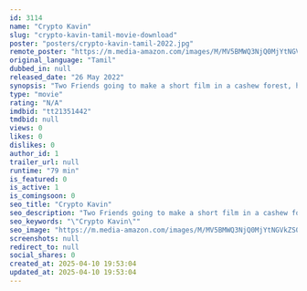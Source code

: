 ```yaml
---
id: 3114
name: "Crypto Kavin"
slug: "crypto-kavin-tamil-movie-download"
poster: "posters/crypto-kavin-tamil-2022.jpg"
remote_poster: "https://m.media-amazon.com/images/M/MV5BMWQ3NjQ0MjYtNGVkZS00MjYwLWExYTItOTE0YjllYmRiMDhkXkEyXkFqcGdeQXVyODE4NTcyMzU@._V1_SX300.jpg"
original_language: "Tamil"
dubbed_in: null
released_date: "26 May 2022"
synopsis: "Two Friends going to make a short film in a cashew forest, here they found one dead body. After that they facing some problem."
type: "movie"
rating: "N/A"
imdbid: "tt21351442"
tmdbid: null
views: 0
likes: 0
dislikes: 0
author_id: 1
trailer_url: null
runtime: "79 min"
is_featured: 0
is_active: 1
is_comingsoon: 0
seo_title: "Crypto Kavin"
seo_description: "Two Friends going to make a short film in a cashew forest, here they found one dead body. After that they facing some problem."
seo_keywords: "\"Crypto Kavin\""
seo_image: "https://m.media-amazon.com/images/M/MV5BMWQ3NjQ0MjYtNGVkZS00MjYwLWExYTItOTE0YjllYmRiMDhkXkEyXkFqcGdeQXVyODE4NTcyMzU@._V1_SX300.jpg"
screenshots: null
redirect_to: null
social_shares: 0
created_at: 2025-04-10 19:53:04
updated_at: 2025-04-10 19:53:04
---
```


